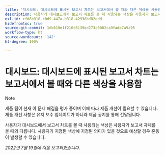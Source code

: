 ```yaml
---
title: '대시보드: 대시보드에 표시된 보고서 차트는 보고서에서 볼 때와 다른 색상을 사용함'
description: 사용자가 대시보드에서 보고서 차트를 볼 때 사용되는 색상은 사용자가 보고서 자체를 볼 때와 다릅니다. 사용자가 지정된 색상에 지정된 의미가 있을 것으로 예상할 경우 혼동이 발생할 수 있습니다.
exl-id: cfd8b018-c0d9-447a-b318-42938bd82edd
hidefromtoc: true
source-git-commit: 1db610e1f210d6139ed273c6002ca9fade7a9a95
workflow-type: ht
source-wordcount: '142'
ht-degree: 100%

---
```


# 대시보드: 대시보드에 표시된 보고서 차트는 보고서에서 볼 때와 다른 색상을 사용함

>[!NOTE]
>
>제품 팀이 현재 이 문제 해결을 평가 중이며 이에 따라 제품 개선이 필요할 수 있습니다. 제품 개선 사항은 유지 보수 업데이트가 아니라 제품 공지를 통해 전달됩니다.

사용자가 대시보드에서 보고서 차트를 볼 때 사용되는 색상은 사용자가 보고서 자체를 볼 때와 다릅니다. 사용자가 지정된 색상에 지정된 의미가 있을 것으로 예상할 경우 혼동이 발생할 수 있습니다.

_2022년 7월 19일에 처음 보고되었습니다._
